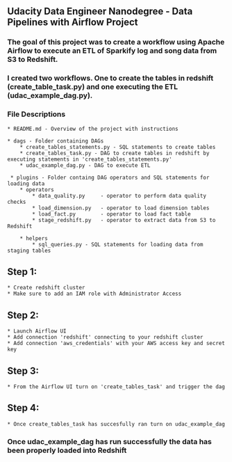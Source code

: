 ## Udacity Data Engineer Nanodegree - Data Pipelines with Airflow Project 

### The goal of this project was to create a workflow using Apache Airflow to execute an ETL of Sparkify log and song data from S3 to Redshift. 

### I created two workflows. One to create the tables in redshift (create_table_task.py) and one executing the ETL (udac_example_dag.py). 

### File Descriptions
    * README.md - Overview of the project with instructions
    
    * dags - Folder containing DAGs
    	* create_tables_statements.py - SQL statements to create tables
        * create_tables_task.py - DAG to create tables in redshift by executing statements in 'create_tables_statements.py'
        * udac_example_dag.py - DAG to execute ETL
     
     * plugins - Folder containg DAG operators and SQL statements for loading data
        * operators 
            * data_quality.py     - operator to perform data quality checks
            * load_dimension.py   - operator to load dimension tables 
            * load_fact.py        - operator to load fact table
            * stage_redshift.py   - operator to extract data from S3 to Redshift
            
        * helpers 
            * sql_queries.py - SQL statements for loading data from staging tables 
            
## Step 1: 
	* Create redshift cluster 
    * Make sure to add an IAM role with Administrator Access
    
## Step 2: 
	* Launch Airflow UI 
	* Add connection 'redshift' connecting to your redshift cluster
    * Add connection 'aws_credentials' with your AWS access key and secret key 

## Step 3: 
	* From the Airflow UI turn on 'create_tables_task' and trigger the dag
 
## Step 4: 
	* Once create_tables_task has succesfully ran turn on udac_example_dag 

### Once udac_example_dag has run successfully the data has been properly loaded into Redshift 
